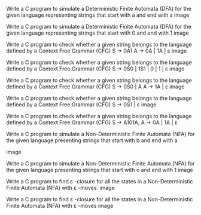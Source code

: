 Write a C program to simulate a Deterministic Finite Automata (DFA) for the given language representing strings that start with a and end with a
image

Write a C program to simulate a Deterministic Finite Automata (DFA) for the given language representing strings that start with 0 and end with 1
image

Write a C program to check whether a given string belongs to the language defined by a Context Free Grammar (CFG) S → 0A1 A → 0A | 1A | ε
image

Write a C program to check whether a given string belongs to the language defined by a Context Free Grammar (CFG) S → 0S0 | 1S1 | 0 | 1 | ε
image

Write a C program to check whether a given string belongs to the language defined by a Context Free Grammar (CFG) S → 0S0 | A A → 1A | ε
image

Write a C program to check whether a given string belongs to the language defined by a Context Free Grammar (CFG) S → 0S1 | ε
image

Write a C program to check whether a given string belongs to the language defined by a Context Free Grammar (CFG) S → A101A, A → 0A | 1A | ε

Write a C program to simulate a Non-Deterministic Finite Automata (NFA) for the given language presenting strings that start with b and end with a

image

Write a C program to simulate a Non-Deterministic Finite Automata (NFA) for the given language presenting strings that start with o and end with 1
image

Write a C program to find ε -closure for all the states in a Non-Deterministic Finite Automata (NFA) with ε -moves.
image

Write a C program to find ε -closure for all the states in a Non-Deterministic Finite Automata (NFA) with ε -moves
image


